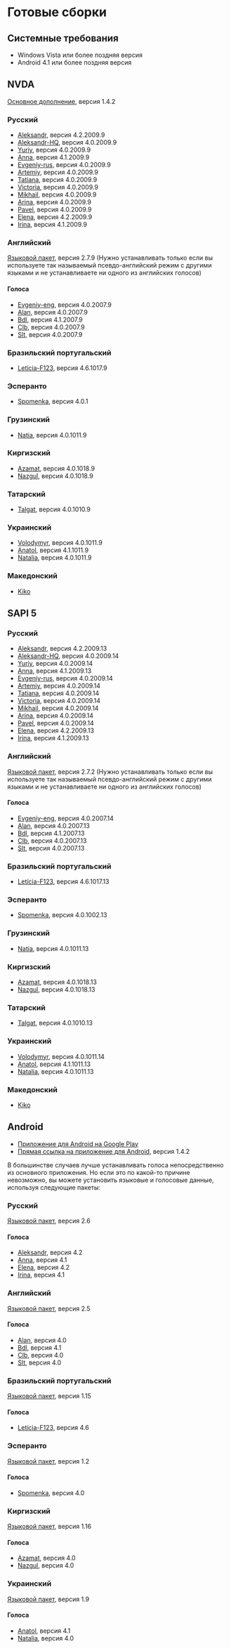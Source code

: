 <!-- markdownlint-disable MD013 -->
# Готовые сборки

## Системные требования

* Windows Vista или более поздняя версия
* Android 4.1 или более поздняя версия

## NVDA

[Основное дополнение](https://rhvoice.eu-central-1.linodeobjects.com/RHVoice-1.4.2.nvda-addon), версия 1.4.2

### Русский

* [Aleksandr](https://rhvoice.eu-central-1.linodeobjects.com/RHVoice-voice-Russian-Aleksandr-4.2.2009.9.nvda-addon), версия 4.2.2009.9
* [Aleksandr-HQ](https://rhvoice.su/downloads/?voice=aleksandr-hq&type=nvda), версия 4.0.2009.9
* [Yuriy](https://rhvoice.su/downloads/?voice=yuriy&type=nvda), версия 4.0.2009.9
* [Anna](https://rhvoice.eu-central-1.linodeobjects.com/RHVoice-voice-Russian-Anna-4.1.2009.9.nvda-addon), версия 4.1.2009.9
* [Evgeniy-rus](https://rhvoice.su/downloads/?voice=evgeniy-rus&type=nvda), версия 4.0.2009.9
* [Artemiy](https://rhvoice.su/downloads/?voice=artemiy&type=nvda), версия 4.0.2009.9
* [Tatiana](https://rhvoice.su/downloads/?voice=tatiana&type=nvda), версия 4.0.2009.9
* [Victoria](https://rhvoice.su/downloads/?voice=victoria&type=nvda), версия 4.0.2009.9
* [Mikhail](https://rhvoice.su/downloads/?voice=mikhail&type=nvda), версия 4.0.2009.9
* [Arina](https://rhvoice.su/downloads/?voice=arina&type=nvda), версия 4.0.2009.9
* [Pavel](https://rhvoice.su/downloads/?voice=pavel&type=nvda), версия 4.0.2009.9
* [Elena](https://rhvoice.eu-central-1.linodeobjects.com/RHVoice-voice-Russian-Elena-4.2.2009.9.nvda-addon), версия 4.2.2009.9
* [Irina](https://rhvoice.eu-central-1.linodeobjects.com/RHVoice-voice-Russian-Irina-4.1.2009.9.nvda-addon), версия 4.1.2009.9

### Английский

[Языковой пакет](https://rhvoice.eu-central-1.linodeobjects.com/RHVoice-language-English-2.7.9.nvda-addon), версия 2.7.9 (Нужно устанавливать только если вы используете так называемый псевдо-английский режим с другими языками и не устанавливаете ни одного из английских голосов)

#### Голоса

* [Evgeniy-eng](https://rhvoice.su/downloads/?voice=evgeniy-eng&type=nvda), версия 4.0.2007.9
* [Alan](https://rhvoice.eu-central-1.linodeobjects.com/RHVoice-voice-English-Alan-4.0.2007.9.nvda-addon), версия 4.0.2007.9
* [Bdl](https://rhvoice.eu-central-1.linodeobjects.com/RHVoice-voice-English-Bdl-4.1.2007.9.nvda-addon), версия 4.1.2007.9
* [Clb](https://rhvoice.eu-central-1.linodeobjects.com/RHVoice-voice-English-Clb-4.0.2007.9.nvda-addon), версия 4.0.2007.9
* [Slt](https://rhvoice.eu-central-1.linodeobjects.com/RHVoice-voice-English-Slt-4.0.2007.9.nvda-addon), версия 4.0.2007.9

### Бразильский португальский

* [Letícia-F123](https://rhvoice.eu-central-1.linodeobjects.com/RHVoice-Brazilian-Portuguese-voice-Leticia-F123-4.6.1017.9.nvda-addon), версия 4.6.1017.9

### Эсперанто

* [Spomenka](https://rhvoice.eu-central-1.linodeobjects.com/RHVoice-voice-Esperanto-Spomenka-4.0.1.nvda-addon), версия 4.0.1

### Грузинский

* [Natia](https://rhvoice.eu-central-1.linodeobjects.com/RHVoice-voice-Georgian-Natia-4.0.1011.9.nvda-addon), версия 4.0.1011.9

### Киргизский

* [Azamat](https://rhvoice.eu-central-1.linodeobjects.com/RHVoice-voice-Kyrgyz-Azamat-4.0.1018.9.nvda-addon), версия 4.0.1018.9
* [Nazgul](https://rhvoice.eu-central-1.linodeobjects.com/RHVoice-voice-Kyrgyz-Nazgul-4.0.1018.9.nvda-addon), версия 4.0.1018.9

### Татарский

* [Talgat](https://rhvoice.eu-central-1.linodeobjects.com/RHVoice-voice-Tatar-Talgat-4.0.1010.9.nvda-addon), версия 4.0.1010.9

### Украинский

* [Volodymyr](https://rhvoice.su/downloads/?voice=volodymyr&type=nvda), версия 4.0.1011.9
* [Anatol](https://rhvoice.eu-central-1.linodeobjects.com/RHVoice-voice-Ukrainian-Anatol-4.1.1011.9.nvda-addon), версия 4.1.1011.9
* [Natalia](https://rhvoice.eu-central-1.linodeobjects.com/RHVoice-voice-Ukrainian-Natalia-4.0.1011.9.nvda-addon), версия 4.0.1011.9

### Македонский

* [Kiko](https://louderpages.org/kiko#nvda)

## SAPI 5

### Русский

* [Aleksandr](https://rhvoice.eu-central-1.linodeobjects.com/RHVoice-voice-Russian-Aleksandr-v4.2.2009.13-setup.exe), версия 4.2.2009.13
* [Aleksandr-HQ](https://rhvoice.su/downloads/?voice=aleksandr-hq&type=sapi), версия 4.0.2009.14
* [Yuriy](https://rhvoice.su/downloads/?voice=yuriy&type=sapi), версия 4.0.2009.14
* [Anna](https://rhvoice.eu-central-1.linodeobjects.com/RHVoice-voice-Russian-Anna-v4.1.2009.13-setup.exe), версия 4.1.2009.13
* [Evgeniy-rus](https://rhvoice.su/downloads/?voice=evgeniy-rus&type=sapi), версия 4.0.2009.14
* [Artemiy](https://rhvoice.su/downloads/?voice=artemiy&type=sapi), версия 4.0.2009.14
* [Tatiana](https://rhvoice.su/downloads/?voice=tatiana&type=sapi), версия 4.0.2009.14
* [Victoria](https://rhvoice.su/downloads/?voice=victoria&type=sapi), версия 4.0.2009.14
* [Mikhail](https://rhvoice.su/downloads/?voice=mikhail&type=sapi), версия 4.0.2009.14
* [Arina](https://rhvoice.su/downloads/?voice=arina&type=sapi), версия 4.0.2009.14
* [Pavel](https://rhvoice.su/downloads/?voice=arina&type=sapi), версия 4.0.2009.14
* [Elena](https://rhvoice.eu-central-1.linodeobjects.com/RHVoice-voice-Russian-Elena-v4.2.2009.13-setup.exe), версия 4.2.2009.13
* [Irina](https://rhvoice.eu-central-1.linodeobjects.com/RHVoice-voice-Russian-Irina-v4.1.2009.13-setup.exe), версия 4.1.2009.13

### Английский

[Языковой пакет](https://rhvoice.eu-central-1.linodeobjects.com/RHVoice-language-English-v2.7.2-setup.msi), версия 2.7.2 (Нужно устанавливать только если вы используете так называемый псевдо-английский режим с другими языками и не устанавливаете ни одного из английских голосов)

#### Голоса

* [Evgeniy-eng](https://rhvoice.su/downloads/?voice=evgeniy-eng&type=sapi), версия 4.0.2007.14
* [Alan](https://rhvoice.eu-central-1.linodeobjects.com/RHVoice-voice-English-Alan-v4.0.2007.13-setup.exe), версия 4.0.2007.13
* [Bdl](https://rhvoice.eu-central-1.linodeobjects.com/RHVoice-voice-English-Bdl-v4.1.2007.13-setup.exe), версия 4.1.2007.13
* [Clb](https://rhvoice.eu-central-1.linodeobjects.com/RHVoice-voice-English-Clb-v4.0.2007.13-setup.exe), версия 4.0.2007.13
* [Slt](https://rhvoice.eu-central-1.linodeobjects.com/RHVoice-voice-English-Slt-v4.0.2007.13-setup.exe), версия 4.0.2007.13

### Бразильский португальский

* [Letícia-F123](https://rhvoice.eu-central-1.linodeobjects.com/RHVoice-Brazilian-Portuguese-voice-Leticia-F123-v4.6.1017.13-setup.exe), версия 4.6.1017.13

### Эсперанто

* [Spomenka](https://rhvoice.eu-central-1.linodeobjects.com/RHVoice-voice-Esperanto-Spomenka-v4.0.1002.13-setup.exe), версия 4.0.1002.13

### Грузинский

* [Natia](https://rhvoice.eu-central-1.linodeobjects.com/RHVoice-voice-Georgian-Natia-v4.0.1011.13-setup.exe), версия 4.0.1011.13

### Киргизский

* [Azamat](https://rhvoice.eu-central-1.linodeobjects.com/RHVoice-voice-Kyrgyz-Azamat-v4.0.1018.13-setup.exe), версия 4.0.1018.13
* [Nazgul](https://rhvoice.eu-central-1.linodeobjects.com/RHVoice-voice-Kyrgyz-Nazgul-v4.0.1018.13-setup.exe), версия 4.0.1018.13

### Татарский

* [Talgat](https://rhvoice.eu-central-1.linodeobjects.com/RHVoice-voice-Tatar-Talgat-v4.0.1010.13-setup.exe), версия 4.0.1010.13

### Украинский

* [Volodymyr](https://rhvoice.su/downloads/?voice=volodymyr&type=sapi), версия 4.0.1011.14
* [Anatol](https://rhvoice.eu-central-1.linodeobjects.com/RHVoice-voice-Ukrainian-Anatol-v4.1.1011.13-setup.exe), версия 4.1.1011.13
* [Natalia](https://rhvoice.eu-central-1.linodeobjects.com/RHVoice-voice-Ukrainian-Natalia-v4.0.1011.13-setup.exe), версия 4.0.1011.13

### Македонский

* [Kiko](https://louderpages.org/kiko#sapi)

## Android

* [Приложение для Android на Google Play](https://play.google.com/store/apps/details?id=com.github.olga_yakovleva.rhvoice.android)
* [Прямая ссылка на приложение для Android](https://rhvoice.eu-central-1.linodeobjects.com/RHVoice-v1.4.2.apk), версия 1.4.2

В большинстве случаев лучше устанавливать голоса непосредственно из основного приложения. Но если это по какой-то причине невозможно, вы можете установить языковые и голосовые данные, используя следующие пакеты:

### Русский

[Языковой пакет](https://rhvoice.eu-central-1.linodeobjects.com/RHVoice-language-Russian-v2.6.apk), версия 2.6

#### Голоса

* [Aleksandr](https://rhvoice.eu-central-1.linodeobjects.com/RHVoice-voice-Russian-Aleksandr-v4.2.apk), версия 4.2
* [Anna](https://rhvoice.eu-central-1.linodeobjects.com/RHVoice-voice-Russian-Anna-v4.1.apk), версия 4.1
* [Elena](https://rhvoice.eu-central-1.linodeobjects.com/RHVoice-voice-Russian-Elena-v4.2.apk), версия 4.2
* [Irina](https://rhvoice.eu-central-1.linodeobjects.com/RHVoice-voice-Russian-Irina-v4.1.apk), версия 4.1

### Английский

[Языковой пакет](https://rhvoice.eu-central-1.linodeobjects.com/RHVoice-language-English-v2.5.apk), версия 2.5

#### Голоса

* [Alan](https://rhvoice.eu-central-1.linodeobjects.com/RHVoice-voice-English-Alan-v4.0.apk), версия 4.0
* [Bdl](https://rhvoice.eu-central-1.linodeobjects.com/RHVoice-voice-English-Bdl-v4.1.apk), версия 4.1
* [Clb](https://rhvoice.eu-central-1.linodeobjects.com/RHVoice-voice-English-Clb-v4.0.apk), версия 4.0
* [Slt](https://rhvoice.eu-central-1.linodeobjects.com/RHVoice-voice-English-Slt-v4.0.apk), версия 4.0

### Бразильский португальский

[Языковой пакет](https://rhvoice.eu-central-1.linodeobjects.com/RHVoice-F123-Brazilian-Portuguese-language-v1.15.apk), версия 1.15

#### Голоса

* [Letícia-F123](https://f123.org/leticia/download/Android/apk/RHVoice-Brazilian-Portuguese-voice-Leticia-F123-v4.6.apk), версия 4.6

### Эсперанто

[Языковой пакет](https://rhvoice.eu-central-1.linodeobjects.com/RHVoice-language-Esperanto-v1.2.apk), версия 1.2

#### Голоса

* [Spomenka](https://rhvoice.eu-central-1.linodeobjects.com/RHVoice-voice-Esperanto-Spomenka-v4.0.apk), версия 4.0

### Киргизский

[Языковой пакет](https://rhvoice.eu-central-1.linodeobjects.com/RHVoice-language-Kyrgyz-v1.16.apk), версия 1.16

#### Голоса

* [Azamat](https://rhvoice.eu-central-1.linodeobjects.com/RHVoice-voice-Kyrgyz-Azamat-v4.0.apk), версия 4.0
* [Nazgul](https://rhvoice.eu-central-1.linodeobjects.com/RHVoice-voice-Kyrgyz-Nazgul-v4.0.apk), версия 4.0

### Украинский

[Языковой пакет](https://rhvoice.eu-central-1.linodeobjects.com/RHVoice-language-Ukrainian-v1.9.apk), версия 1.9

#### Голоса

* [Anatol](https://rhvoice.eu-central-1.linodeobjects.com/RHVoice-voice-Ukrainian-Anatol-v4.1.apk), версия 4.1
* [Natalia](https://rhvoice.eu-central-1.linodeobjects.com/RHVoice-voice-Ukrainian-Natalia-v4.0.apk), версия 4.0
